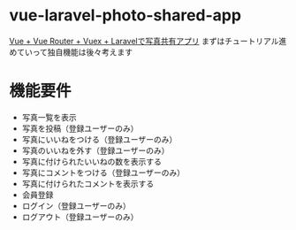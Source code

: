 # vue-laravel-photo-shared-app

[Vue + Vue Router + Vuex + Laravelで写真共有アプリ](https://www.hypertextcandy.com/vue-laravel-tutorial-introduction/)
まずはチュートリアル進めていって独自機能は後々考えます

# 機能要件

* 写真一覧を表示
* 写真を投稿（登録ユーザーのみ）
* 写真にいいねをつける（登録ユーザーのみ）
* 写真のいいねを外す（登録ユーザーのみ）
* 写真に付けられたいいねの数を表示する
* 写真にコメントをつける（登録ユーザーのみ）
* 写真に付けられたコメントを表示する
* 会員登録
* ログイン（登録ユーザーのみ）
* ログアウト（登録ユーザーのみ）



